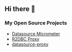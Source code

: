 ## Hi there 👋
### My Open Source Projects
- [Datasource Micrometer](https://github.com/jdbc-observations/datasource-micrometer)
- [R2DBC Proxy](https://github.com/r2dbc/r2dbc-proxy)
- [datasource-proxy](https://github.com/jdbc-observations/datasource-proxy)
<!--
**ttddyy/ttddyy** is a ✨ _special_ ✨ repository because its `README.md` (this file) appears on your GitHub profile.

Here are some ideas to get you started:

- 🔭 I’m currently working on ...
- 🌱 I’m currently learning ...
- 👯 I’m looking to collaborate on ...
- 🤔 I’m looking for help with ...
- 💬 Ask me about ...
- 📫 How to reach me: ...
- 😄 Pronouns: ...
- ⚡ Fun fact: ...
-->
